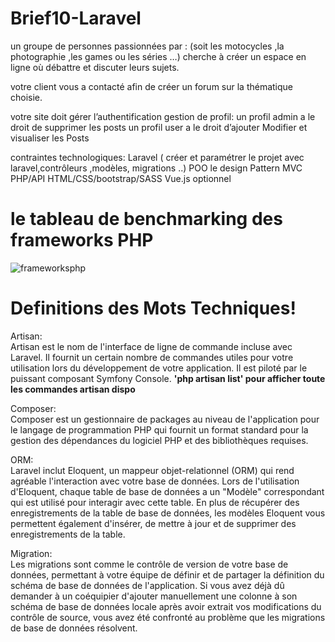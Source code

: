 # Brief10-Laravel

un  groupe de personnes passionnées par  : (soit les motocycles ,la photographie ,les games ou les séries …) cherche à créer un espace en ligne où débattre et discuter leurs sujets.

votre client vous a contacté afin de créer un forum sur la thématique choisie.

votre site doit gérer 
l’authentification
gestion de profil:
    un profil admin a le droit de supprimer les posts
    un profil user a le droit d’ajouter Modifier et visualiser les Posts


contraintes technologiques:
Laravel ( créer et paramétrer le projet avec laravel,contrôleurs ,modèles, migrations ..)
POO
le design Pattern MVC
PHP/API
HTML/CSS/bootstrap/SASS
Vue.js optionnel

# le tableau de benchmarking des frameworks PHP

![frameworksphp](https://user-images.githubusercontent.com/57509402/124738239-a1165c00-df10-11eb-807b-b18648bae7b5.PNG)

# Definitions des Mots Techniques!

Artisan: <br> Artisan est le nom de l'interface de ligne de commande incluse avec Laravel. Il fournit un certain nombre de commandes utiles pour votre utilisation lors du développement de votre application. Il est piloté par le puissant composant Symfony Console. <strong> 'php artisan list' pour afficher toute les commandes artisan dispo </strong>

Composer: <br> Composer est un gestionnaire de packages au niveau de l'application pour le langage de programmation PHP qui fournit un format standard pour la gestion des dépendances du logiciel PHP et des bibliothèques requises.

ORM: <br> Laravel inclut Eloquent, un mappeur objet-relationnel (ORM) qui rend agréable l'interaction avec votre base de données. Lors de l'utilisation d'Eloquent, chaque table de base de données a un "Modèle" correspondant qui est utilisé pour interagir avec cette table. En plus de récupérer des enregistrements de la table de base de données, les modèles Eloquent vous permettent également d'insérer, de mettre à jour et de supprimer des enregistrements de la table.

Migration: <br> Les migrations sont comme le contrôle de version de votre base de données, permettant à votre équipe de définir et de partager la définition du schéma de base de données de l'application. Si vous avez déjà dû demander à un coéquipier d'ajouter manuellement une colonne à son schéma de base de données locale après avoir extrait vos modifications du contrôle de source, vous avez été confronté au problème que les migrations de base de données résolvent.
